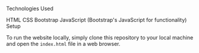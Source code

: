 Technologies Used

HTML
CSS
Bootstrap
JavaScript (Bootstrap's JavaScript for functionality)
Setup

To run the website locally, simply clone this repository to your local machine and open the `index.html` file in a web browser.
